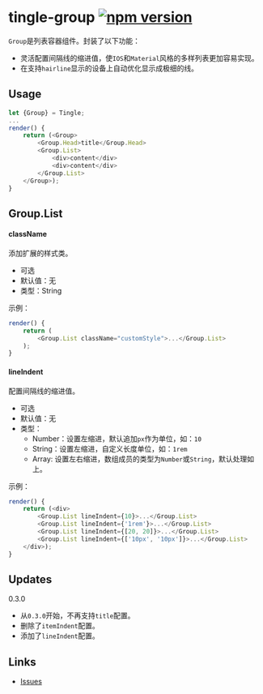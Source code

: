 # tingle-group [![npm version](https://badge.fury.io/js/tingle-group.svg)](http://badge.fury.io/js/tingle-group)



`Group`是列表容器组件。封装了以下功能：

* 灵活配置间隔线的缩进值，使`IOS`和`Material`风格的多样列表更加容易实现。
* 在支持`hairline`显示的设备上自动优化显示成极细的线。

## Usage


```js
let {Group} = Tingle;
...
render() {
    return (<Group>
        <Group.Head>title</Group.Head>
        <Group.List>
            <div>content</div>
            <div>content</div>
        </Group.List>
    </Group>);
}
```

## Group.List

#### className

添加扩展的样式类。

* 可选
* 默认值：无
* 类型：String

示例：

```js
render() {
    return (
        <Group.List className="customStyle">...</Group.List>
    );
}
```

#### lineIndent

配置间隔线的缩进值。

* 可选
* 默认值：无
* 类型：
  - Number：设置左缩进，默认追加`px`作为单位，如：`10`
  - String：设置左缩进，自定义长度单位，如：`1rem`
  - Array: 设置左右缩进，数组成员的类型为`Number`或`String`，默认处理如上。

示例：

```js
render() {
    return (<div>
        <Group.List lineIndent={10}>...</Group.List>
        <Group.List lineIndent={'1rem'}>...</Group.List>
        <Group.List lineIndent={[20, 20]}>...</Group.List>
        <Group.List lineIndent={['10px', '10px']}>...</Group.List>
    </div>);
}
```

## Updates

0.3.0

* 从`0.3.0`开始，不再支持`title`配置。
* 删除了`itemIndent`配置。
* 添加了`lineIndent`配置。

## Links

- [Issues](http://github.com/tinglejs/tingle-group-list/issues)
